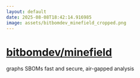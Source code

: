 ```yaml
---
layout: default
date: 2025-08-08T18:42:14.916985
image: assets/bitbomdev_minefield_cropped.png
---
```


# [bitbomdev/minefield](https://github.com/bitbomdev/minefield)

graphs SBOMs fast and secure, air-gapped analysis
